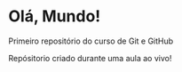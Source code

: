 # Olá, Mundo!
 Primeiro repositório do curso de Git e GitHub

Repósitorio criado durante uma aula ao vivo!